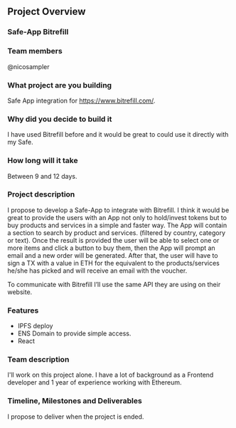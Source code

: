 ## Project Overview

### Safe-App Bitrefill

### Team members 
@nicosampler

### What project are you building 
Safe App integration for https://www.bitrefill.com/.

### Why did you decide to build it 
I have used Bitrefill before and it would be great to could use it directly with my Safe.

### How long will it take 
Between 9 and 12 days.

### Project description

I propose to develop a Safe-App to integrate with Bitrefill. I think it would be great to provide the users with an App not only to hold/invest tokens but to buy products and services in a simple and faster way. 
The App will contain a section to search by product and services. (filtered by country, category or text). Once the result is provided the user will be able to select one or more items and click a button to buy them, then the App will prompt an email and a new order will be generated. After that, the user will have to sign a TX with a value in ETH for the equivalent to the products/services he/she has picked and will receive an email with the voucher. 

To communicate with Bitrefill I’ll use the same API they are using on their website.


### Features
- IPFS deploy
- ENS Domain to provide simple access.
- React

### Team description
I'll work on this project alone. I have a lot of background as a Frontend developer and 1 year of experience working with Ethereum.

### Timeline, Milestones and Deliverables
I propose to deliver when the project is ended.
